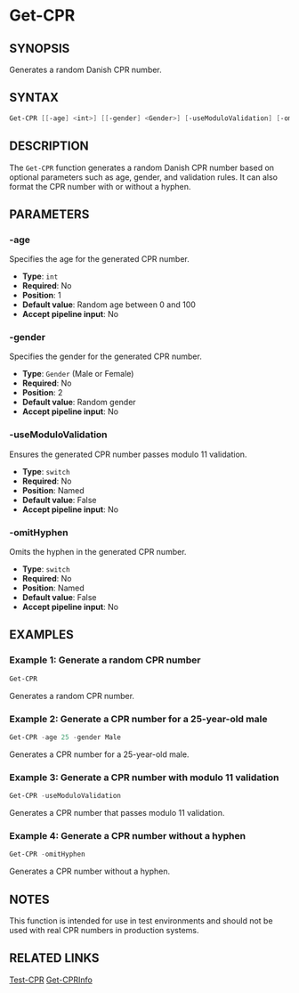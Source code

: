 # Get-CPR

## SYNOPSIS
Generates a random Danish CPR number.

## SYNTAX
```powershell
Get-CPR [[-age] <int>] [[-gender] <Gender>] [-useModuloValidation] [-omitHyphen] [<CommonParameters>]
```

## DESCRIPTION
The `Get-CPR` function generates a random Danish CPR number based on optional parameters such as age, gender, and validation rules. It can also format the CPR number with or without a hyphen.

## PARAMETERS
### -age
Specifies the age for the generated CPR number.

- **Type**: `int`
- **Required**: No
- **Position**: 1
- **Default value**: Random age between 0 and 100
- **Accept pipeline input**: No

### -gender
Specifies the gender for the generated CPR number.

- **Type**: `Gender` (Male or Female)
- **Required**: No
- **Position**: 2
- **Default value**: Random gender
- **Accept pipeline input**: No

### -useModuloValidation
Ensures the generated CPR number passes modulo 11 validation.

- **Type**: `switch`
- **Required**: No
- **Position**: Named
- **Default value**: False
- **Accept pipeline input**: No

### -omitHyphen
Omits the hyphen in the generated CPR number.

- **Type**: `switch`
- **Required**: No
- **Position**: Named
- **Default value**: False
- **Accept pipeline input**: No

## EXAMPLES
### Example 1: Generate a random CPR number
```powershell
Get-CPR
```
Generates a random CPR number.

### Example 2: Generate a CPR number for a 25-year-old male
```powershell
Get-CPR -age 25 -gender Male
```
Generates a CPR number for a 25-year-old male.

### Example 3: Generate a CPR number with modulo 11 validation
```powershell
Get-CPR -useModuloValidation
```
Generates a CPR number that passes modulo 11 validation.

### Example 4: Generate a CPR number without a hyphen
```powershell
Get-CPR -omitHyphen
```
Generates a CPR number without a hyphen.

## NOTES
This function is intended for use in test environments and should not be used with real CPR numbers in production systems.

## RELATED LINKS
[Test-CPR](Test-CPR.md)
[Get-CPRInfo](Get-CPRInfo.md)
